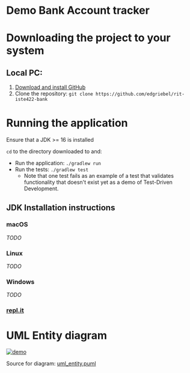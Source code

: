 # Demo Bank Account tracker

# Downloading the project to your system
## Local PC:
1. [Download and install GitHub](https://git-scm.com/book/en/v2/Getting-Started-Installing-Git)
2. Clone the repository: `git clone https://github.com/edgriebel/rit-iste422-bank`

# Running the application

Ensure that a JDK >= 16 is installed

`cd` to the directory downloaded to and:

* Run the application: `./gradlew run`
* Run the tests: `./gradlew test`
  * Note that one test fails as an example of a test that validates functionality that doesn't exist yet as a demo of Test-Driven Development.

## JDK Installation instructions
### macOS
_TODO_
### Linux
_TODO_
### Windows
_TODO_
### [repl.it](https://replit.com)

# UML Entity diagram

[![demo](https://www.plantuml.com/plantuml/proxy?src=https://github.com/edgriebel/rit-iste422-bank/raw/master/uml_entity.puml)](https://www.plantuml.com/plantuml/proxy?src=https://github.com/edgriebel/rit-iste422-bank/raw/master/uml_entity.puml)

Source for diagram: [uml_entity.puml](uml_entity.puml)


